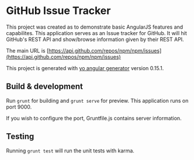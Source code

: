 # GitHub Issue Tracker

This project was created as to demonstrate basic AngularJS features and capabilites. This application serves as an Issue tracker for GitHub. It will hit GitHub's REST API and show/browse information given by their REST API.

The main URL is [https://api.github.com/repos/npm/npm/issues](https://api.github.com/repos/npm/npm/issues)

This project is generated with [yo angular generator](https://github.com/yeoman/generator-angular)
version 0.15.1.

## Build & development

Run `grunt` for building and `grunt serve` for preview. This application runs on port 9000.

If you wish to configure the port, Gruntfile.js contains server information.

## Testing

Running `grunt test` will run the unit tests with karma.